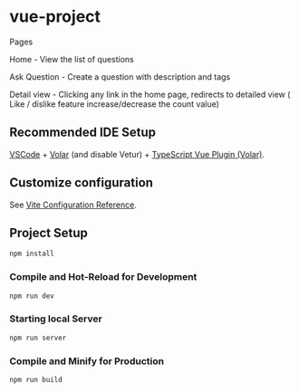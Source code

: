 # vue-project

Pages 

Home - View the list of questions

Ask Question - Create a question with description and tags

Detail view - Clicking any link in the home page, redirects to detailed view ( Like / dislike feature increase/decrease the count value)



## Recommended IDE Setup

[VSCode](https://code.visualstudio.com/) + [Volar](https://marketplace.visualstudio.com/items?itemName=Vue.volar) (and disable Vetur) + [TypeScript Vue Plugin (Volar)](https://marketplace.visualstudio.com/items?itemName=Vue.vscode-typescript-vue-plugin).

## Customize configuration

See [Vite Configuration Reference](https://vitejs.dev/config/).

## Project Setup

```sh
npm install
```

### Compile and Hot-Reload for Development

```sh
npm run dev
```

### Starting local Server 

```sh
npm run server
```

### Compile and Minify for Production

```sh
npm run build
```
